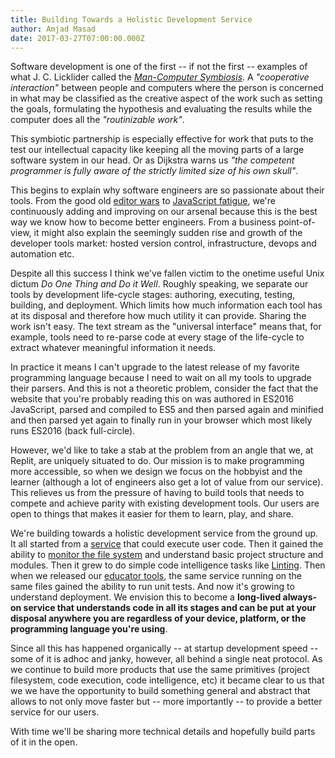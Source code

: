 ```yaml
---
title: Building Towards a Holistic Development Service
author: Amjad Masad
date: 2017-03-27T07:00:00.000Z
---
```


Software development is one of the first -- if not the first -- examples of what
J. C. Licklider called the _[Man-Computer
Symbiosis](https://groups.csail.mit.edu/medg/people/psz/Licklider.html)_. A
_"cooperative interaction"_ between people and computers where the person is
concerned in what may be classified as the creative aspect of the work such as
setting the goals, formulating the hypothesis and evaluating the results while
the computer does all the _"routinizable work"_.

This symbiotic partnership is especially effective for work that puts to the
test our intellectual capacity like keeping all the moving parts of a large
software system in our head. Or as Dijkstra warns us _"the competent programmer
is fully aware of the strictly limited size of his own skull"_.

This begins to explain why software engineers are so passionate about their
tools. From the good old [editor wars](https://xkcd.com/378/) to [JavaScript
fatigue](https://medium.com/@ericclemmons/javascript-fatigue-48d4011b6fc4),
we're continuously adding and improving on our arsenal because this is the best
way we know how to become better engineers. From a business point-of-view, it
might also explain the seemingly sudden rise and growth of the developer tools market:
hosted version control, infrastructure, devops and automation etc.

Despite all this success I think we've fallen victim to the onetime useful Unix
dictum _Do One Thing and Do it Well_. Roughly speaking, we separate our tools by
development life-cycle stages: authoring, executing, testing, building, and
deployment. Which limits how much information each tool has at its disposal and
therefore how much utility it can provide. Sharing the work isn't easy. The text
stream as the "universal interface" means that, for example, tools need to re-parse code at
every stage of the life-cycle to extract whatever meaningful information it
needs.

In practice it means I can't upgrade to the latest release of my favorite
programming language because I need to wait on all my tools to upgrade their
parsers. And this is not a theoretic problem, consider the fact
that the website that you're probably reading this on was authored in ES2016
JavaScript, parsed and compiled to ES5 and then parsed again and minified and
then parsed yet again to finally run in your browser which most likely runs
ES2016 (back full-circle).

However, we'd like to take a stab at the problem from an angle that we, at
Replit, are uniquely situated to do. Our mission is to make programming more
accessible, so when we design we focus on the hobbyist and the learner (although
a lot of engineers also get a lot of value from our service). This relieves us
from the pressure of having to build tools that needs to compete and achieve
parity with existing development tools. Our users are open to things that makes
it easier for them to learn, play, and share.

We're building towards a holistic development service from the ground up. It all
started from a [service](/api) that could execute user code. Then it gained the ability
to [monitor the file system](file-updates) and understand basic project structure and
modules. Then it grew to do simple code intelligence tasks like [Linting](pylint). Then
when we released our [educator tools](/classroom), the same service running on the same files
gained the ability to run unit tests. And now it's growing to understand
deployment. We envision this to become a __long-lived always-on service that
understands code in all its stages and can be put at your disposal anywhere you
are regardless of your device, platform, or the programming language you're
using__.

Since all this has happened organically -- at startup development speed -- some
of it is adhoc and janky, however, all behind a single neat protocol. As we
continue to build more products that use the same primitives (project
filesystem, code execution, code intelligence, etc) it became clear to us that
we we have the opportunity to build something general and abstract that allows
to not only move faster but -- more importantly -- to provide a better service
for our users.

With time we'll be sharing more technical details and hopefully build parts of
it in the open.